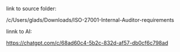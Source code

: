 
link to source folder:

/c/Users/glads/Downloads/ISO-27001-Internal-Auditor-requirements


linnk to AI:

https://chatgpt.com/c/68ad60c4-5b2c-832d-af57-db0cf6c798ad
